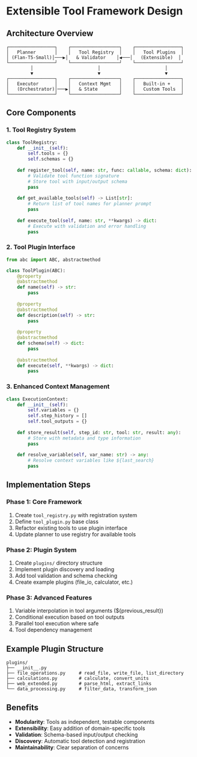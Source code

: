 # Extensible Tool Framework Design

## Architecture Overview

```
┌─────────────────┐    ┌──────────────────┐    ┌─────────────────┐
│   Planner       │    │   Tool Registry  │    │   Tool Plugins  │
│ (Flan-T5-Small)│───▶│   & Validator    │◀───│   (Extensible)  │
└─────────────────┘    └──────────────────┘    └─────────────────┘
         │                        │                        │
         ▼                        ▼                        ▼
┌─────────────────┐    ┌──────────────────┐    ┌─────────────────┐
│   Executor      │    │   Context Mgmt   │    │   Built-in +    │
│   (Orchestrator)│───▶│   & State        │    │   Custom Tools  │
└─────────────────┘    └──────────────────┘    └─────────────────┘
```

## Core Components

### 1. Tool Registry System
```python
class ToolRegistry:
    def __init__(self):
        self.tools = {}
        self.schemas = {}
    
    def register_tool(self, name: str, func: callable, schema: dict):
        # Validate tool function signature
        # Store tool with input/output schema
        pass
    
    def get_available_tools(self) -> List[str]:
        # Return list of tool names for planner prompt
        pass
    
    def execute_tool(self, name: str, **kwargs) -> dict:
        # Execute with validation and error handling
        pass
```

### 2. Tool Plugin Interface
```python
from abc import ABC, abstractmethod

class ToolPlugin(ABC):
    @property
    @abstractmethod
    def name(self) -> str:
        pass
    
    @property
    @abstractmethod
    def description(self) -> str:
        pass
    
    @property
    @abstractmethod
    def schema(self) -> dict:
        pass
    
    @abstractmethod
    def execute(self, **kwargs) -> dict:
        pass
```

### 3. Enhanced Context Management
```python
class ExecutionContext:
    def __init__(self):
        self.variables = {}
        self.step_history = []
        self.tool_outputs = {}
    
    def store_result(self, step_id: str, tool: str, result: any):
        # Store with metadata and type information
        pass
    
    def resolve_variable(self, var_name: str) -> any:
        # Resolve context variables like ${last_search}
        pass
```

## Implementation Steps

### Phase 1: Core Framework
1. Create `tool_registry.py` with registration system
2. Define `tool_plugin.py` base class
3. Refactor existing tools to use plugin interface
4. Update planner to use registry for available tools

### Phase 2: Plugin System
1. Create `plugins/` directory structure
2. Implement plugin discovery and loading
3. Add tool validation and schema checking
4. Create example plugins (file_io, calculator, etc.)

### Phase 3: Advanced Features
1. Variable interpolation in tool arguments (${previous_result})
2. Conditional execution based on tool outputs
3. Parallel tool execution where safe
4. Tool dependency management

## Example Plugin Structure

```
plugins/
├── __init__.py
├── file_operations.py     # read_file, write_file, list_directory
├── calculations.py        # calculate, convert_units
├── web_extended.py        # parse_html, extract_links
└── data_processing.py     # filter_data, transform_json
```

## Benefits
- **Modularity**: Tools as independent, testable components
- **Extensibility**: Easy addition of domain-specific tools
- **Validation**: Schema-based input/output checking
- **Discovery**: Automatic tool detection and registration
- **Maintainability**: Clear separation of concerns